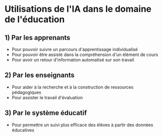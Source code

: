 # Utilisations de l'IA dans le domaine de l'éducation

## 1) Par les apprenants
- Pour pouvoir suivre un parcours d'apprentissage individualisé
- Pour pouvoir être assisté dans la compréhension d'un élément de cours
- Pour avoir un retour d'information automatisé sur son travail

## 2) Par les enseignants
- Pour aider à la recherche et à la construction de ressources pédagogiques
- Pour assister le travail d'évaluation

## 3) Par le système éducatif
- Pour permettre un suivi plus efficace des élèves à partir des données éducatives